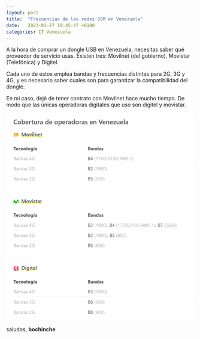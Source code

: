 ```yaml
---
layout: post
title:  "Frecuencias de las redes GSM en Venezuela"
date:   2023-03-27 19:45:47 +0100
categories: IT Venezuela 
---
```


A la hora de comprar un dongle USB en Venezuela, necesitas saber qué proveedor de servicio usas. Existen tres: Movilnet (del gobierno), Movistar (Telefónica) y Digitel. 

Cada uno de estos emplea bandas y frecuencias distintas para 2G, 3G y 4G, y es necesario saber cuales son para garantizar la compatibilidad del dongle. 

En mi caso, dejé de tener contrato con Movilnet hace mucho tiempo. De modo que las únicas operadoras digitales que uso son digitel y movistar.

![Redes GSM en Venezuela](assets/images/gsm_venezuela.png)

saludos, **bochinche** 
